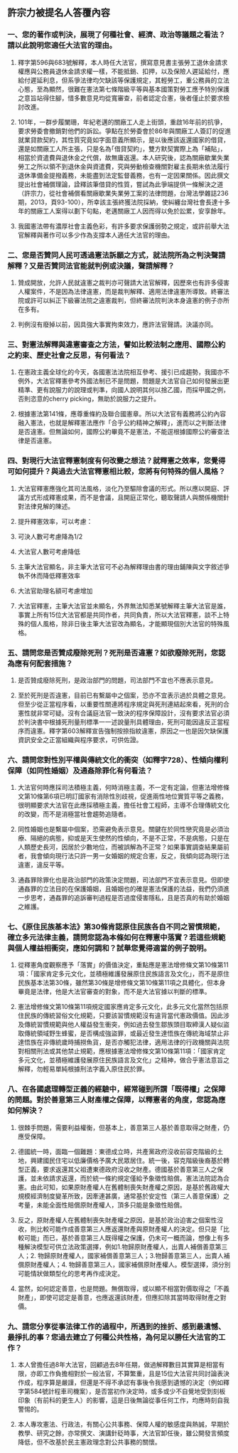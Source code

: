 ## 許宗力被提名人答覆內容

### 一、您的著作或判決，展現了何種社會、經濟、政治等議題之看法？請以此說明您適任大法官的理由。

1. 釋字第596與683號解釋，本人時任大法官，撰寫意見書主張勞工退休金請求權應與公務員退休金請求權一樣，不能抵銷、扣押，以及保險人遲延給付，應給付遲延利息，但系爭法律均欠缺該等保護規定，其輕勞工，重公務員的立法心態，至為顯然，很難在憲法第七條階級平等與基本國策對勞工應予特別保護之意旨站得住腳，惜多數意見均從寬審查，前者認定合憲，後者僅止於要求檢討改進。

2. 101年，一群步履闌珊，年紀老邁的關廠工人走上街頭，重啟16年前的抗爭，要求勞委會撤銷對他們的訴訟。爭點在於勞委會於86年與關廠工人簽訂的促進就業貸款契約，其性質究竟如字面意義所顯示，是以後應該返還國家的借貸，還是如關廠工人所主張，只是名為｢借貸契約｣，雙方默契實際上為「補貼」，相當於資遣費與退休金之代償，故無庸返還。本人研究後，認為關廠歇業失業勞工之所以領不到退休金與資遣費，究與勞動檢查機關對雇主長期未依法履行退休準備金提撥義務，未能盡到法定監督義務，也有一定因果關係。因此撰文提出社會補償理論，詮釋該筆借貸的性質，嘗試為此爭端提供一條解決之道（許宗力，從社會補償看關廠歇業失業勞工案的法律問題，台灣法學雜誌236期，2013，頁93-100），所幸該主張終獲法院採納，使糾纏台灣社會長達十多年的關廠工人案得以劃下句點，老邁關廠工人因而得以免於訟累，安享餘年。

3. 我國憲法帶有濃厚社會主義色彩，有許多要求保護弱勢之規定，或許前舉大法官解釋與著作可以多少作為支撐本人適任大法官的理由。

### 二、您是否贊同人民可透過憲法訴願之方式，就法院所為之判決聲請解釋？又是否贊同法官能就判例或決議，聲請解釋？

1. 贊成開放，允許人民就違憲之裁判亦可聲請大法官解釋，因歷來也有許多侵害人權案件，不是因為法律違憲，而是裁判解釋、適用法律違憲所導致。終審法院或許可以糾正下級審法院之違憲裁判，但終審法院判決本身違憲的例子亦所在多有。

2. 判例沒有廢掉以前，因具強大事實拘束效力，應許法官聲請。決議亦同。

### 三、對憲法解釋與違憲審查之方法，譬如比較法制之應用、國際公約之約束、歷史社會之反思，有何看法？

1. 在憲政主義全球化的今天，各國憲法法院相互參考、援引已成趨勢，我國亦不例外，大法官釋憲參考外國法制已不是問題，問題是大法官自己如何發展出更精準、更有說服力的說理或判準，向國人說明其何以捨乙國，而採甲國之例，否則恣意的cherry picking，無助於說服力之提升。

2. 根據憲法第141條，應尊重條約及聯合國憲章。所以大法官有義務將公約內容融入憲法，也就是解釋憲法應作「合乎公約精神之解釋」，進而以之判斷法律是否違憲。但無論如何，國際公約畢竟不是憲法，不能逕根據國際公約審查法律是否違憲。

### 四、對現行大法官釋憲制度有何改變之想法？就釋憲之效率，您覺得可如何提升？與過去大法官釋憲相比較，您將有何特殊的個人風格？

1. 大法官釋憲應強化其司法風格，淡化乃至驅除會議的形式。所以應以開庭、評議方式形成釋憲成果，而不是會議，且開庭正常化，聽取聲請人與關係機關針對法律見解的陳述。

2. 提升釋憲效率，可以考慮：
  1. 可決人數可考慮降為1/2
  2. 大法官人數可考慮降低
  3. 主筆大法官顯名，非主筆大法官可不必為解釋理由書的理由鋪陳與文字敘述爭執不休而降低釋憲效率
  4. 大法官助理名額可考慮增加

3. 大法官釋憲，主筆大法官並未顯名，外界無法知悉某號解釋主筆大法官是誰，事實上所有15位大法官都是共同作者，共同負責，所以大法官釋憲，談不上特殊的個人風格，除非日後主筆大法官改為顯名，才能顯現個別大法官的特殊風格。

### 五、請問您是否贊成廢除死刑？死刑是否違憲？如欲廢除死刑，您認為應有何配套措施？

1. 是否贊成廢除死刑，是政治部門的問題，司法部門不宜也不應表示意見。

2. 至於死刑是否違憲，目前已有繫屬中之個案，恐亦不宜表示過於具體之意見。但至少從正當程序看，以重要性關連將程序規定與死刑連結起來看，死刑的合憲性就非常可疑。沒有合議庭法官一致決的程序保障設計，沒有要求法官必須於判決書中根據死刑量刑標準一一述說量刑具體理由，死刑可能因違反正當程序而違憲。釋字第603解釋宣告強制按捺指紋違憲，原因之一也是因欠缺保護資訊安全之正當組織與程序要求，可供佐證。

### 六、請問您對性別平權與傳統文化的衝突（如釋字728）、性傾向權利保障（如同性婚姻）及通姦除罪化有何看法？

1. 大法官何時應採司法積極主義，何時消極主義，不一定有定論，但憲法增修條文第10條第6項已明訂國家有消除性別歧視，促進兩性地位實質平等之義務，很明顯要求大法官在此應採積極主義，擔任社會工程師，主導不合理傳統文化的改變，而不是消極當社會趨勢追隨者。

2. 同性婚姻也是繫屬中個案，恐需避免表示意見。關鍵在於同性戀究竟是必須治療、隔絕的病態，抑或是天生使然的性傾向，不是不正常，不是病態，只是在人類歷史長河，因居於少數地位，而被誤解為不正常？如果事實調查結果屬前者，我會傾向現行法只許一男一女婚姻的規定合憲，反之，我傾向認為現行法違憲，違反平等。

3. 通姦罪除罪化也是政治部門的政策決定問題，司法部門不宜表示意見。但即使通姦罪的立法目的在保護婚姻，且婚姻也的確是憲法保護的法益，我們仍須進一步思考，通姦罪的追訴審判過程是否過度侵害隱私，且是否真的有助於婚姻之維護。

### 七、《原住民族基本法》第30條肯認原住民族各自不同之習慣規範，確立多元法律主義，請問您認為本條如何在釋憲中落實？若這些規範與個人權益相衝突，應如何調和？試舉您覺得適當的例子說明。

1. 從釋憲角度觀察應予「落實」的價值決定，重點應是憲法增修條文第10條第11項：「國家肯定多元文化，並積極維護發展原住民族語言及文化」，而不是原住民族基本法第30條，雖然第30條是增修條文第10條第11項之具體化，但本身畢竟是法律，他是大法官審查的對象，而不是大法官據以判斷的標準。

2. 憲法增修條文第10條第11項規定國家應肯定多元文化，此多元文化當然包括原住民族的傳統習俗文化規範，只要該習慣規範沒有違背當代憲政價值。因此涉及傳統習慣規範與他人權益發生衝突，例如過去發生鄒族頭目取締漢人疑似盜取傳統領域野生蜂蜜，是否構成強盜罪，或最近發生達悟族在傳統海域禁止非達悟族在非傳統歲時捕撈魚貨，是否亦觸犯法律，適用法律的行政機關與法院對相關刑法或其他禁止規範，應根據憲法增修條文第10條第11項：「國家肯定多元文化，並積極維護發展原住民族語言及文化」之精神，做合乎憲法意旨之解釋，勿輕易單純根據刑法字義入原住民於罪。

### 八、在各國處理轉型正義的經驗中，經常碰到所謂「既得權」之保障的問題。對於善意第三人財產權之保障，以釋憲者的角度，您認為應如何解決？

1. 很棘手問題，需要利益權衡，但基本上，善意第三人基於善意取得之財產，仍應受保障。

2. 德國統一時，面臨一個難題：東德成立時，共產黨政府沒收前容克階級的土地，興建國民住宅以低廉價格予廣大民眾居住。統一後，容克階級後裔基於轉型正義，要求返還其父祖遭東德政府沒收之財產。德國基於善意第三人之保護，並未依請求返還，而於統一條約規定僅給予象徵性賠償。憲法法院認為合憲。由此可知，如果原財產權人在舊體制喪失財產權之原因，是基於舊政權大規模經濟制度變革所致，因牽連甚廣，通常基於安定性（第三人善意保護）之考量，未能全面性賠償原財產權人，頂多只能是象徵性賠償。

3. 反之，原財產權人在舊體制喪失財產權之原因，是基於政治迫害之個案性沒收，則比較可能作成善意第三人應返還財產與原財產權人的決定。但只是「比較可能」而已，基於善意第三人既得權之保護，仍未可一概而論，想像上有多種解決模型可供立法政策選擇，例如1.物歸原財產權人，出賣人補償善意第三人；2. 物歸原財產權人，國家補償善意第三人；3.物歸善意第三人，出賣人補償原財產權人；4. 物歸善意第三人，國家補償原財產權人。模型選擇，須分別可能情狀做類型化的思考再作成決定。

4. 當然，如何認定善意，也是問題。無償取得，或以顯不相當對價取得之「不義財產」，即使可認定是善意，也應返還該財產，但應扣除其當時取得財產之對價。

### 九、請您分享從事法律工作的過程中，所遇到的挫折、感到最遺憾、最掙扎的事？您過去建立了何種公共性格，為何足以勝任大法官的工作？

1. 本人曾擔任過8年大法官，回顧過去8年任期，做過解釋數目其實算是相當有限，亦即工作負擔相對於一般法官，不算繁重，且是15位大法官共同討論表決作成，程序算是嚴謹，但還是不得不承認有事後令我感到遺憾的決定（例如釋字第584號計程車司機案），是否當初作決定時，或多或少不自覺地受到刻板印象（有前科的更生人）的影響，這是日後無論從事任何工作，均應時刻自我警惕的。

2. 本人專攻憲法、行政法，有關心公共事務、保障人權的敏感度與熱誠，早期於教學、研究之餘，亦常撰文、演講針砭時事，大法官卸任後，雖公開發言頻度降低，但不改基於民主憲政理念對公共事務的關懷。